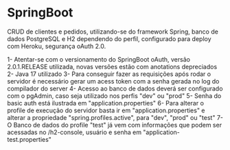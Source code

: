 # SpringBoot
CRUD de clientes e pedidos, utilizando-se do framework Spring, banco de dados PostgreSQL e H2 dependendo do perfil, configurado para deploy com Heroku, segurança oAuth 2.0.

1- Atentar-se com o versionamento do SpringBoot oAuth, versão 2.0.1.RELEASE utilizada, novas versões estão com anotations depreciados
2- Java 17 utilizado
3- Para conseguir fazer as requisições após rodar o servidor é necessário gerar um acess token com a senha gerada no log do compilador do server
4- Acesso ao banco de dados deverá ser configurado com o pgAdmin, caso seja utilizado nos perfis "dev" ou "prod"
5- Senha do basic auth está ilustrada em "application.properties"
6- Para alterar o profile de execução do servidor basta ir em "application.properties" e alterar a propriedade "spring.profiles.active", para "dev", "prod" ou "test"
7- O Banco de dados do profile "test" já vem com informações que podem ser acessadas no /h2-console, usuário e senha em "application-test.properties"
